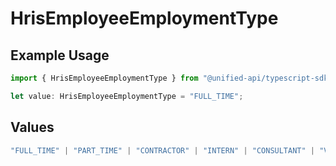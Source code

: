 # HrisEmployeeEmploymentType

## Example Usage

```typescript
import { HrisEmployeeEmploymentType } from "@unified-api/typescript-sdk/sdk/models/shared";

let value: HrisEmployeeEmploymentType = "FULL_TIME";
```

## Values

```typescript
"FULL_TIME" | "PART_TIME" | "CONTRACTOR" | "INTERN" | "CONSULTANT" | "VOLUNTEER" | "CASUAL" | "SEASONAL" | "FREELANCE" | "OTHER"
```